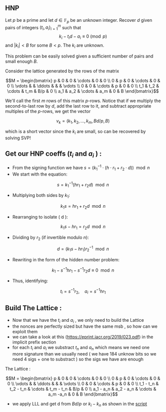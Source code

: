 ## HNP


Let $p$ be a prime and let $d \in \mathbb{F}_p$ be an unknown integer. Recover $d$ given pairs of integers ${ (t_i, a_i) }_{i=1}^m$ such that
$$k_i - t_i d - a_i \equiv 0 \pmod p$$
and $|k_i| < B$ for some $B < p$. The $k_i$ are unknown.

This problem can be easily solved given a sufficient number of pairs and small enough $B$.

Consider the lattice generated by the rows of the matrix

$$M = \begin{bmatrix} p & 0 & 0 & \cdots & 0 & 0 \\ 0 & p & 0 & \cdots & 0 & 0 \\ \vdots &  & \ddots & & & \vdots \\ 0 & 0 & \cdots & p & 0 & 0 \\ t_1 & t_2 & \cdots & t_m & B/p & 0 \\ a_1 & a_2 & \cdots & a_m & 0 & B \end{bmatrix}$$

We'll call the first $m$ rows of this matrix $p$-rows. Notice that if we multiply the second-to-last row by $d$, add the last row to it, and subtract appropriate multiples of the $p$-rows, we get the vector

$$v_k = (k_1, k_2, \ldots, k_m, Bd/p, B)$$

which is a short vector since the $k_i$ are small, so can be recovered by solving SVP!

## Get our HNP coeffs ($t_i$ and $a_i$ ) :

- From the signing function we have $s = \left( k_1^{-1} \cdot (h \cdot r_1 + r_2 \cdot d) \right) \mod n$
- We start with the equation:

$$
s = k_1^{-1} (h r_1 + r_2 d) \mod n
$$

- Multiplying both sides by $k_1$:

$$
k_1 s = h r_1 + r_2 d \mod n
$$

- Rearranging to isolate \( d \):

$$
k_1 s - h r_1 = r_2 d \mod n
$$

- Dividing by $r_2$ (if invertible modulo $n$):

$$
d = (k_1 s - h r_1) r_2^{-1} \mod n
$$

- Rewriting in the form of the hidden number problem:

$$
k_1 - s^{-1} h r_1 - s^{-1} r_2 d \equiv 0 \mod n
$$

- Thus, identifying:

$$
t_i = s^{-1} r_2, \quad a_i = s^{-1} h r_1
$$



## Build The Lattice :

- Now that we have the $t_i$ and $a_i$ , we only need to build the Lattice 
- the nonces are perfectly sized but have the same msb , so how can we exploit them 
- we can take a look at this (https://eprint.iacr.org/2019/023.pdf) in the implicit prefix section 
- for each $t_i$ and $a_i$ we substract $t_n$ and $a_n$ which means we need one more signature than we usually need ( we have 184 unknow bits so we need 4 sigs + one to substract  ) so the sigs we have are enough

The Lattice :

$$M = \begin{bmatrix} p & 0 & 0 & \cdots & 0 & 0 \\ 0 & p & 0 & \cdots & 0 & 0 \\ \vdots &  & \ddots & & & \vdots \\ 0 & 0 & \cdots & p & 0 & 0 \\ t_1 - t_n & t_2 - t_n & \cdots & t_m - t_n & B/p & 0 \\ a_1 - a_n & a_2 - a_n & \cdots & a_m -a_n  & 0 & B \end{bmatrix}$$


- we apply LLL and get d from $Bd/p$  or  $k_i - k_n$ as shown in the [script](solution/sol.sage)


